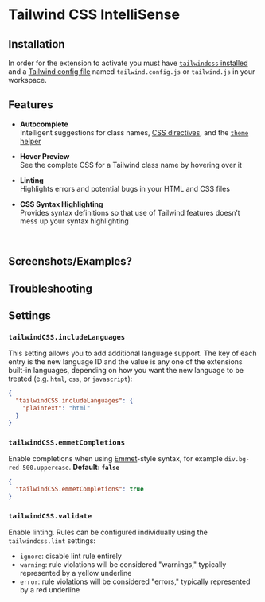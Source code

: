 # Tailwind CSS IntelliSense

## Installation

In order for the extension to activate you must have [`tailwindcss` installed](https://tailwindcss.com/docs/installation/#1-install-tailwind-via-npm) and a [Tailwind config file](https://tailwindcss.com/docs/installation/#3-create-your-tailwind-config-file-optional) named `tailwind.config.js` or `tailwind.js` in your workspace.

## Features

- **Autocomplete**  
  Intelligent suggestions for class names, [CSS directives](https://tailwindcss.com/docs/functions-and-directives/), and the [`theme` helper](https://tailwindcss.com/docs/functions-and-directives/#theme)

- **Hover Preview**  
  See the complete CSS for a Tailwind class name by hovering over it

- **Linting**  
  Highlights errors and potential bugs in your HTML and CSS files

- **CSS Syntax Highlighting**  
  Provides syntax definitions so that use of Tailwind features doesn’t mess up your syntax highlighting

<img src="https://raw.githubusercontent.com/bradlc/vscode-tailwindcss/diagnostics/.github/autocomplete.png" alt="" />

<img src="https://raw.githubusercontent.com/bradlc/vscode-tailwindcss/diagnostics/.github/hover.png" alt="" />

<img src="https://raw.githubusercontent.com/bradlc/vscode-tailwindcss/diagnostics/.github/linting.png" alt="" />

## Screenshots/Examples?

## Troubleshooting

## Settings

### `tailwindCSS.includeLanguages`

This setting allows you to add additional language support. The key of each entry is the new language ID and the value is any one of the extensions built-in languages, depending on how you want the new language to be treated (e.g. `html`, `css`, or `javascript`):

```json
{
  "tailwindCSS.includeLanguages": {
    "plaintext": "html"
  }
}
```

### `tailwindCSS.emmetCompletions`

Enable completions when using [Emmet](https://emmet.io/)-style syntax, for example `div.bg-red-500.uppercase`. **Default: `false`**

```json
{
  "tailwindCSS.emmetCompletions": true
}
```

### `tailwindCSS.validate`

Enable linting. Rules can be configured individually using the `tailwindcss.lint` settings:

- `ignore`: disable lint rule entirely
- `warning`: rule violations will be considered "warnings," typically represented by a yellow underline
- `error`: rule violations will be considered "errors," typically represented by a red underline
